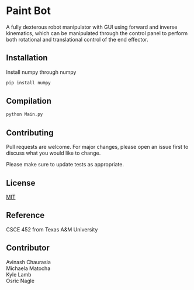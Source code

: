 # Paint Bot

A fully dexterous robot manipulator with GUI using forward and inverse kinematics, which can be manipulated through the control panel to perform both rotational and translational control of the end effector.

## Installation

Install numpy through numpy

```bash
pip install numpy
```

## Compilation


```python
python Main.py
```

## Contributing
Pull requests are welcome. For major changes, please open an issue first to discuss what you would like to change.

Please make sure to update tests as appropriate.

## License
[MIT](https://choosealicense.com/licenses/mit/)

## Reference
CSCE 452 from Texas A&M University

## Contributor
Avinash Chaurasia\
Michaela Matocha\
Kyle Lamb\
Osric Nagle
